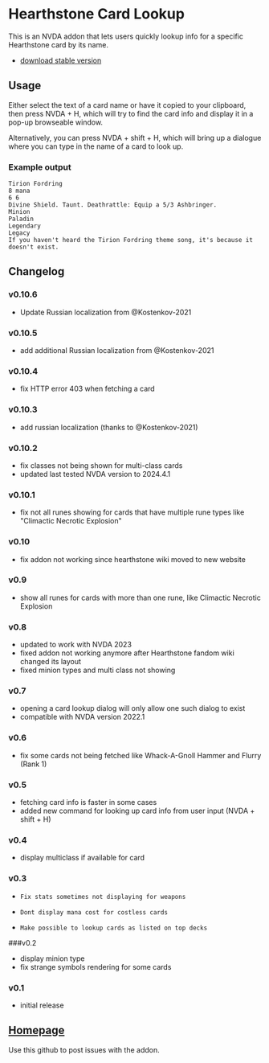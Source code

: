 # Hearthstone Card Lookup

This is an NVDA addon that lets users quickly lookup info for a specific Hearthstone card by its name.

- [download stable version](https://github.com/SamKacer/HearthstoneCardLookup/releases/download/v0.10.6/HearthstoneCardLookup-0.10.6.nvda-addon)

## Usage

Either select the text of a card name or have it copied to your clipboard, then press NVDA + H, which will try to find the card info and display it in a pop-up browseable window.

Alternatively, you can press NVDA + shift + H, which will bring up a dialogue where you can type in the name of a card to look up.

### Example output

```
Tirion Fordring
8 mana
6 6
Divine Shield. Taunt. Deathrattle: Equip a 5/3 Ashbringer.
Minion
Paladin
Legendary
Legacy
If you haven't heard the Tirion Fordring theme song, it's because it doesn't exist.
``` 	

## Changelog

### v0.10.6
- Update Russian localization from @Kostenkov-2021

### v0.10.5
- add additional Russian localization from @Kostenkov-2021

### v0.10.4
- fix HTTP error 403 when fetching a card

### v0.10.3
- add russian localization (thanks to @Kostenkov-2021)

### v0.10.2
- fix classes not being shown for multi-class cards
- updated last tested NVDA version to 2024.4.1

### v0.10.1
- fix not all runes showing for cards that have multiple rune types like "Climactic Necrotic Explosion"

### v0.10
- fix addon not working since hearthstone wiki moved to new website

### v0.9
- show all runes for cards with more than one rune, like Climactic Necrotic Explosion

### v0.8
- updated to work with NVDA 2023
- fixed addon not working anymore after Hearthstone fandom wiki changed its layout
- fixed minion types and multi class not showing

### v0.7
- opening a card lookup dialog will only allow one such dialog to exist
- compatible with NVDA version 2022.1

### v0.6
- fix some cards not being fetched like Whack-A-Gnoll Hammer and Flurry (Rank 1)

### v0.5
- fetching card info is faster in some cases
- added new command for looking up card info from user input (NVDA + shift + H)

### v0.4
- display multiclass if available for card

### v0.3

-     Fix stats sometimes not displaying for weapons
-     Dont display mana cost for costless cards
-     Make possible to lookup cards as listed on top decks

###v0.2

- display minion type
- fix strange symbols rendering for some cards

### v0.1

- initial release

## [Homepage](https://github.com/SamKacer/HearthstoneCardLookup)

Use this github to post issues with the addon.
